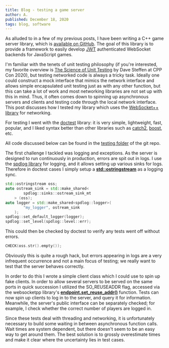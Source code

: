 ```yaml
---
title: Blog - testing a game server
author: A.
published: December 18, 2020
tags: blog, software
---
```


As alluded to in a few of my previous posts, I have been writing a C++ game
server library, which is
[available on GitHub](https://github.com/permutationlock/simple_game_server).
The goal of this library is to provide a framework to easily develop
[JWT](https://jwt.io/) authenticated WebSocket backends for JavaScript games.

I'm familiar with the tenets of unit testing philosophy (if you're
interested, my favorite
overview is
[The Science of Unit Testing](https://www.youtube.com/watch?v=FjwayiHNI1w) by
Dave Steffen at CPP Con 2020), but testing networked code is always a tricky
task. Ideally one could construct a mock interface that mimics the network
interface and allows simple encapsulated unit testing just as with any other
function, but this can take a lot of work and most networking libraries are
not set up with this in mind. Thus, it often comes down to spinning up
asynchronous servers and clients and testing code through the local network
interface. This post discusses how I tested my library which uses the
[WebSocket++ library](https://github.com/zaphoyd/websocketpp) for networking.

For testing I went with the [doctest](https://github.com/onqtam/doctest)
library: it is very simple, lightweight, fast, popular, and I liked syntax
better than other libraries such as
[catch2](https://github.com/catchorg/Catch2),
[boost](https://www.boost.org/doc/libs/1_75_0/libs/log/doc/html/index.html),
etc.

All code discussed below can be found in the
[testing folder](https://github.com/permutationlock/jwt_game_server/tree/main/test/src)
of the git repo.

The first challenge I tackled was logging and exceptions. As the server is
designed to run continuously in production, errors are spit out in logs.
I use the [spdlog library](https://github.com/gabime/spdlog)
for logging, and it allows setting up various sinks for logs. Therefore in
doctest cases I simply setup a
[**std::ostringstream**](https://en.cppreference.com/w/cpp/io/basic_ostringstream)
as a logging sync.

```C++
std::ostringstream oss;
auto ostream_sink = std::make_shared<
        spdlog::sinks::ostream_sink_mt
    > (oss);
auto logger = std::make_shared<spdlog::logger>(
        "my_logger", ostream_sink
    );
spdlog::set_default_logger(logger);
spdlog::set_level(spdlog::level::err);
```

This could then be checked by doctest to verify any tests went off without
errors.

```C++
CHECK(oss.str().empty());
```

Obviously this is quite a rough hack, but errors appearing in logs are a very
infrequent occurrence and not a main focus of testing; we really want to test
that the server behaves correctly.

In order to do this I wrote a simple client class
which I could use to spin up fake clients. In order to allow several servers to
be served on the same ports in quick succession I utilized the SO_REUSEADDR
flag, accessed via the websocketpp library's
[**endpoint.set_reuse_addr()**](https://docs.websocketpp.org/classwebsocketpp_1_1transport_1_1asio_1_1endpoint.html#a491d13d6e1ad0edc5843e41b06fa4e0c)
function. Tests can now spin up clients to log in to the server, and query it for
information. Meanwhile, the server's public interface can be separately
checked; for example, I check whether the correct number of players are logged
in.

Since these tests deal with threading and networking, it is unfortunately
necessary to build some waiting in between asynchronous function calls. Wait
times are system dependent, but there doesn't seem to be an easy way to get
around them. The best solution is to grossly overestimate times and make it
clear where the uncertainty lies in test cases.
